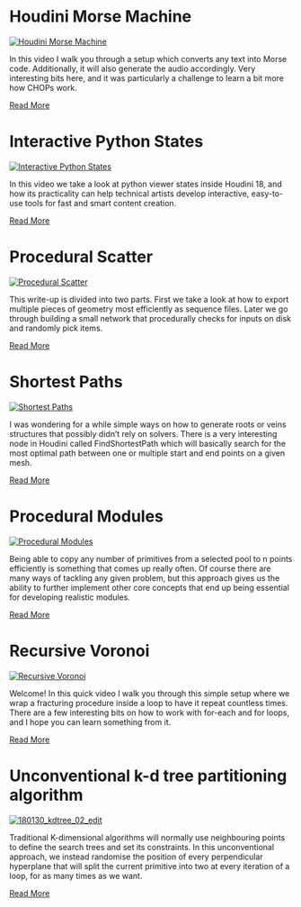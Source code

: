 # Houdini Morse Machine

[![Houdini Morse Machine](https://user-images.githubusercontent.com/81909946/129097179-7f76c2c6-8bca-48db-84e5-d1313b139637.jpg)](https://github.com/ribponce/particula/tree/master/tutorials/houdini_morse_machine)

In this video I walk you through a setup which converts any text into Morse code. Additionally, it will also generate the audio accordingly. Very interesting bits here, and it was particularly a challenge to learn a bit more how CHOPs work.

[Read More](https://github.com/ribponce/particula/tree/master/tutorials/houdini_morse_machine)

# Interactive Python States

[![Interactive Python States](https://user-images.githubusercontent.com/81909946/113515027-41f02680-9572-11eb-9030-8ad2955e96de.jpg)](https://github.com/ribponce/particula/tree/master/tutorials/interactive_python_states)

In this video we take a look at python viewer states inside Houdini 18, and how its practicality can help technical artists develop interactive, easy-to-use tools for fast and smart content creation.

[Read More](https://github.com/ribponce/particula/tree/master/tutorials/interactive_python_states)

# Procedural Scatter

[![Procedural Scatter](https://user-images.githubusercontent.com/81909946/113515105-c04cc880-9572-11eb-988a-c75b0e745f83.jpg)](https://github.com/ribponce/particula/tree/master/tutorials/procedural_scatter)

This write-up is divided into two parts. First we take a look at how to export multiple pieces of geometry most efficiently as sequence files. Later we go through building a small network that procedurally checks for inputs on disk and randomly pick items.

[Read More](https://github.com/ribponce/particula/tree/master/tutorials/procedural_scatter)

# Shortest Paths

[![Shortest Paths](https://user-images.githubusercontent.com/81909946/113515536-60a3ec80-9575-11eb-8ebd-713ad3aced19.jpg)](https://github.com/ribponce/particula/tree/master/tutorials/shortest_paths)

I was wondering for a while simple ways on how to generate roots or veins structures that possibly didn’t rely on solvers. There is a very interesting node in Houdini called FindShortestPath which will basically search for the most optimal path between one or multiple start and end points on a given mesh.

[Read More](https://github.com/ribponce/particula/blob/master/tutorials/shortest_paths)

# Procedural Modules

[![Procedural Modules](https://user-images.githubusercontent.com/81909946/113516152-060c8f80-9579-11eb-9f09-cebf2c3732a4.jpg)](https://github.com/ribponce/particula/tree/master/tutorials/procedural_modules)

Being able to copy any number of primitives from a selected pool to n points efficiently is something that comes up really often. Of course there are many ways of tackling any given problem, but this approach gives us the ability to further implement other core concepts that end up being essential for developing realistic modules.

[Read More](https://github.com/ribponce/particula/tree/master/tutorials/procedural_modules)

# Recursive Voronoi

[![Recursive Voronoi](https://user-images.githubusercontent.com/81909946/113515923-ae215900-9577-11eb-9eab-8b181402a291.jpg)](https://github.com/ribponce/particula/tree/master/tutorials/recursive_voronoi)

Welcome! In this quick video I walk you through this simple setup where we wrap a fracturing procedure inside a loop to have it repeat countless times. There are a few interesting bits on how to work with for-each and for loops, and I hope you can learn something from it.

[Read More](https://github.com/ribponce/particula/tree/master/tutorials/recursive_voronoi)

# Unconventional k-d tree partitioning algorithm

[![180130_kdtree_02_edit](https://user-images.githubusercontent.com/81909946/113516332-f772a800-9579-11eb-9bc4-4a74131f800a.jpg)](https://github.com/ribponce/particula/tree/master/tutorials/unconventional_k-d_tree_partitioning_algorithm)

Traditional K-dimensional algorithms will normally use neighbouring points to define the search trees and set its constraints. In this unconventional approach, we instead randomise the position of every perpendicular hyperplane that will split the current primitive into two at every iteration of a loop, for as many times as we want.

[Read More](https://github.com/ribponce/particula/tree/master/tutorials/unconventional_k-d_tree_partitioning_algorithm)
